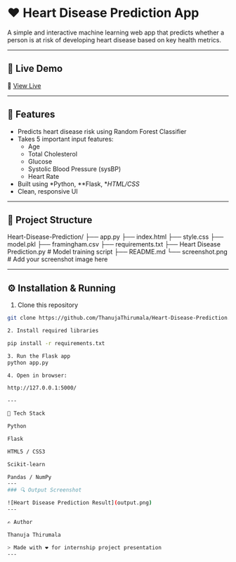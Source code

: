 # ❤️ Heart Disease Prediction App

A simple and interactive machine learning web app that predicts whether a person is at risk of developing heart disease based on key health metrics.

---

## 🚀 Live Demo

🔗 [View Live](https://your-live-link-here) <!-- Replace with actual link if deployed -->

---

## 🧠 Features

- Predicts heart disease risk using Random Forest Classifier
- Takes 5 important input features:
  - Age
  - Total Cholesterol
  - Glucose
  - Systolic Blood Pressure (sysBP)
  - Heart Rate
- Built using *Python, **Flask, **HTML/CSS*
- Clean, responsive UI
---

## 📂 Project Structure
 Heart-Disease-Prediction/ ├── app.py ├── index.html ├── style.css ├── model.pkl ├── framingham.csv ├── requirements.txt ├── Heart Disease Prediction.py  # Model training script ├── README.md └── screenshot.png               # Add your screenshot image here

---

## ⚙️ Installation & Running

1. Clone this repository  
```bash
git clone https://github.com/ThanujaThirumala/Heart-Disease-Prediction.git

2. Install required libraries

pip install -r requirements.txt

3. Run the Flask app
python app.py

4. Open in browser:

http://127.0.0.1:5000/

---

🧪 Tech Stack

Python

Flask

HTML5 / CSS3

Scikit-learn

Pandas / NumPy
---
### 🔍 Output Screenshot

![Heart Disease Prediction Result](output.png)
---

✍️ Author

Thanuja Thirumala

> Made with ❤️ for internship project presentation
---
